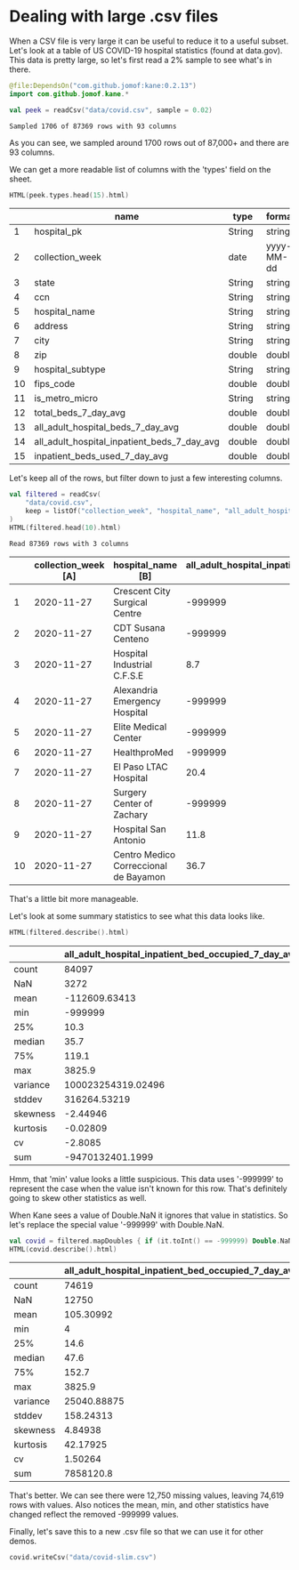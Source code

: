 # Dealing with large .csv files
When a CSV file is very large it can be useful to reduce it to a useful subset. Let's look at a table of US COVID-19 hospital statistics (found at data.gov). This data is pretty large, so let's first read a 2% sample to see what's in there.


```kotlin
@file:DependsOn("com.github.jomof:kane:0.2.13")
import com.github.jomof.kane.*
```


```kotlin
val peek = readCsv("data/covid.csv", sample = 0.02)
```

    Sampled 1706 of 87369 rows with 93 columns


As you can see, we sampled around 1700 rows out of 87,000+ and there are 93 columns.

We can get a more readable list of columns with the 'types' field on the sheet.


```kotlin
HTML(peek.types.head(15).html)
```





<table id="table_id" class="display">
<thead><tr>
  <th/><th>name</th><th>type</th><th>format</th></thead></tr>
  <tbody>
    <tr><td>1</td><td>hospital_pk</td><td>String</td><td>string</td></tr>
    <tr><td>2</td><td>collection_week</td><td>date</td><td>yyyy-MM-dd</td></tr>
    <tr><td>3</td><td>state</td><td>String</td><td>string</td></tr>
    <tr><td>4</td><td>ccn</td><td>String</td><td>string</td></tr>
    <tr><td>5</td><td>hospital_name</td><td>String</td><td>string</td></tr>
    <tr><td>6</td><td>address</td><td>String</td><td>string</td></tr>
    <tr><td>7</td><td>city</td><td>String</td><td>string</td></tr>
    <tr><td>8</td><td>zip</td><td>double</td><td>double</td></tr>
    <tr><td>9</td><td>hospital_subtype</td><td>String</td><td>string</td></tr>
    <tr><td>10</td><td>fips_code</td><td>double</td><td>double</td></tr>
    <tr><td>11</td><td>is_metro_micro</td><td>String</td><td>string</td></tr>
    <tr><td>12</td><td>total_beds_7_day_avg</td><td>double</td><td>double</td></tr>
    <tr><td>13</td><td>all_adult_hospital_beds_7_day_avg</td><td>double</td><td>double</td></tr>
    <tr><td>14</td><td>all_adult_hospital_inpatient_beds_7_day_avg</td><td>double</td><td>double</td></tr>
    <tr><td>15</td><td>inpatient_beds_used_7_day_avg</td><td>double</td><td>double</td></tr>
  </tbody>
</table>




Let's keep all of the rows, but filter down to just a few interesting columns.


```kotlin
val filtered = readCsv(
    "data/covid.csv",
    keep = listOf("collection_week", "hospital_name", "all_adult_hospital_inpatient_bed_occupied_7_day_avg")
)
HTML(filtered.head(10).html)
```

    Read 87369 rows with 3 columns






<table id="table_id" class="display">
<thead><tr>
  <th/><th>collection_week [A]</th><th>hospital_name [B]</th><th>all_adult_hospital_inpatient_bed_occupied_7_day_avg [C]</th></thead></tr>
  <tbody>
    <tr><td>1</td><td>2020-11-27</td><td>Crescent City Surgical Centre</td><td>-999999</td></tr>
    <tr><td>2</td><td>2020-11-27</td><td>CDT Susana Centeno</td><td>-999999</td></tr>
    <tr><td>3</td><td>2020-11-27</td><td>Hospital Industrial C.F.S.E</td><td>8.7</td></tr>
    <tr><td>4</td><td>2020-11-27</td><td>Alexandria Emergency Hospital</td><td>-999999</td></tr>
    <tr><td>5</td><td>2020-11-27</td><td>Elite Medical Center</td><td>-999999</td></tr>
    <tr><td>6</td><td>2020-11-27</td><td>HealthproMed</td><td>-999999</td></tr>
    <tr><td>7</td><td>2020-11-27</td><td>El Paso LTAC Hospital</td><td>20.4</td></tr>
    <tr><td>8</td><td>2020-11-27</td><td>Surgery Center of Zachary</td><td>-999999</td></tr>
    <tr><td>9</td><td>2020-11-27</td><td>Hospital San Antonio</td><td>11.8</td></tr>
    <tr><td>10</td><td>2020-11-27</td><td>Centro Medico Correccional de Bayamon</td><td>36.7</td></tr>
  </tbody>
</table>




That's a little bit more manageable.

Let's look at some summary statistics to see what this data looks like.


```kotlin
HTML(filtered.describe().html)
```





<table id="table_id" class="display">
<thead><tr>
  <th/><th>all_adult_hospital_inpatient_bed_occupied_7_day_avg</th></thead></tr>
  <tbody>
    <tr><td>count</td><td>84097</td></tr>
    <tr><td>NaN</td><td>3272</td></tr>
    <tr><td>mean</td><td>-112609.63413</td></tr>
    <tr><td>min</td><td>-999999</td></tr>
    <tr><td>25%</td><td>10.3</td></tr>
    <tr><td>median</td><td>35.7</td></tr>
    <tr><td>75%</td><td>119.1</td></tr>
    <tr><td>max</td><td>3825.9</td></tr>
    <tr><td>variance</td><td>100023254319.02496</td></tr>
    <tr><td>stddev</td><td>316264.53219</td></tr>
    <tr><td>skewness</td><td>-2.44946</td></tr>
    <tr><td>kurtosis</td><td>-0.02809</td></tr>
    <tr><td>cv</td><td>-2.8085</td></tr>
    <tr><td>sum</td><td>-9470132401.1999</td></tr>
  </tbody>
</table>




Hmm, that 'min' value looks a little suspicious. This data uses '-999999' to represent the case when the value isn't known for this row. That's definitely going to skew other statistics as well.

When Kane sees a value of Double.NaN it ignores that value in statistics. So let's replace the special value '-999999' with Double.NaN.


```kotlin
val covid = filtered.mapDoubles { if (it.toInt() == -999999) Double.NaN else it }
HTML(covid.describe().html)
```





<table id="table_id" class="display">
<thead><tr>
  <th/><th>all_adult_hospital_inpatient_bed_occupied_7_day_avg</th></thead></tr>
  <tbody>
    <tr><td>count</td><td>74619</td></tr>
    <tr><td>NaN</td><td>12750</td></tr>
    <tr><td>mean</td><td>105.30992</td></tr>
    <tr><td>min</td><td>4</td></tr>
    <tr><td>25%</td><td>14.6</td></tr>
    <tr><td>median</td><td>47.6</td></tr>
    <tr><td>75%</td><td>152.7</td></tr>
    <tr><td>max</td><td>3825.9</td></tr>
    <tr><td>variance</td><td>25040.88875</td></tr>
    <tr><td>stddev</td><td>158.24313</td></tr>
    <tr><td>skewness</td><td>4.84938</td></tr>
    <tr><td>kurtosis</td><td>42.17925</td></tr>
    <tr><td>cv</td><td>1.50264</td></tr>
    <tr><td>sum</td><td>7858120.8</td></tr>
  </tbody>
</table>




That's better. We can see there were 12,750 missing values, leaving 74,619 rows with values.
Also notices the mean, min, and other statistics have changed reflect the removed -999999 values.

Finally, let's save this to a new .csv file so that we can use it for other demos.


```kotlin
covid.writeCsv("data/covid-slim.csv")
```


```kotlin

```
